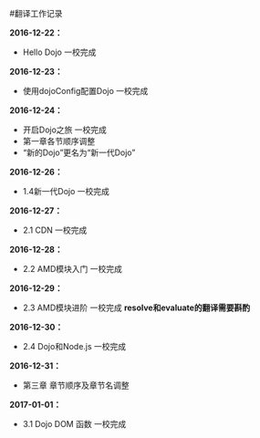 #翻译工作记录

**2016-12-22：**
- Hello Dojo 一校完成

**2016-12-23：**
- 使用dojoConfig配置Dojo 一校完成

**2016-12-24：**
- 开启Dojo之旅 一校完成
- 第一章各节顺序调整
- “新的Dojo”更名为“新一代Dojo”

**2016-12-26：**
- 1.4新一代Dojo 一校完成

**2016-12-27：**
- 2.1 CDN 一校完成

**2016-12-28：**
- 2.2 AMD模块入门 一校完成

**2016-12-29：**
- 2.3 AMD模块进阶 一校完成  **resolve和evaluate的翻译需要斟酌**

**2016-12-30：**
- 2.4 Dojo和Node.js 一校完成 

**2016-12-31：**
- 第三章 章节顺序及章节名调整

**2017-01-01：**
- 3.1 Dojo DOM 函数  一校完成